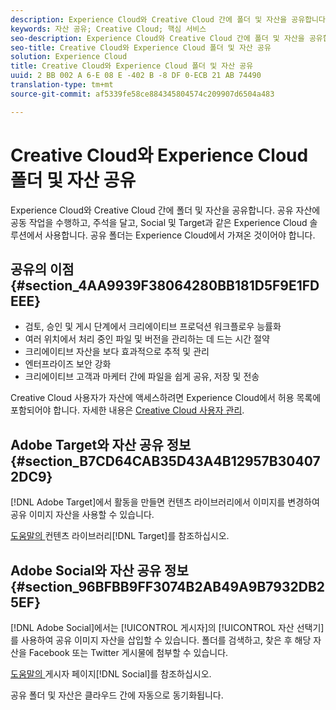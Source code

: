 ```yaml
---
description: Experience Cloud와 Creative Cloud 간에 폴더 및 자산을 공유합니다. 공유 자산에 공동 작업을 수행하고, 주석을 달고, Social 및 Target과 같은 Experience Cloud 솔루션에서 사용합니다. 공유 폴더는 Experience Cloud에서 가져온 것이어야 합니다.
keywords: 자산 공유; Creative Cloud; 핵심 서비스
seo-description: Experience Cloud와 Creative Cloud 간에 폴더 및 자산을 공유합니다. 공유 자산에 공동 작업을 수행하고, 주석을 달고, Social 및 Target과 같은 Experience Cloud 솔루션에서 사용합니다. 공유 폴더는 Experience Cloud에서 가져온 것이어야 합니다.
seo-title: Creative Cloud와 Experience Cloud 폴더 및 자산 공유
solution: Experience Cloud
title: Creative Cloud와 Experience Cloud 폴더 및 자산 공유
uuid: 2 BB 002 A 6-E 08 E -402 B -8 DF 0-ECB 21 AB 74490
translation-type: tm+mt
source-git-commit: af5339fe58ce884345804574c209907d6504a483

---
```



# Creative Cloud와 Experience Cloud 폴더 및 자산 공유

Experience Cloud와 Creative Cloud 간에 폴더 및 자산을 공유합니다. 공유 자산에 공동 작업을 수행하고, 주석을 달고, Social 및 Target과 같은 Experience Cloud 솔루션에서 사용합니다. 공유 폴더는 Experience Cloud에서 가져온 것이어야 합니다.

## 공유의 이점 {#section_4AA9939F38064280BB181D5F9E1FDEEE}

* 검토, 승인 및 게시 단계에서 크리에이티브 프로덕션 워크플로우 능률화
* 여러 위치에서 처리 중인 파일 및 버전을 관리하는 데 드는 시간 절약
* 크리에이티브 자산을 보다 효과적으로 추적 및 관리
* 엔터프라이즈 보안 강화
* 크리에이티브 고객과 마케터 간에 파일을 쉽게 공유, 저장 및 전송

Creative Cloud 사용자가 자산에 액세스하려면 Experience Cloud에서 허용 목록에 포함되어야 합니다. 자세한 내용은 [Creative Cloud 사용자 관리](../experience-cloud-assets/t-admin-add-cc-user.md#task_F36D4F1D49B44F09A54F7371810D2752).

## Adobe Target와 자산 공유 정보 {#section_B7CD64CAB35D43A4B12957B304072DC9}

[!DNL Adobe Target]에서 활동을 만들면 컨텐츠 라이브러리에서 이미지를 변경하여 공유 이미지 자산을 사용할 수 있습니다.

[ 도움말의 ](https://marketing.adobe.com/resources/help/en_US/target/target/?f=c_manage_content)컨텐츠 라이브러리[!DNL Target]를 참조하십시오.

## Adobe Social와 자산 공유 정보 {#section_96BFBB9FF3074B2AB49A9B7932DB25EF}

[!DNL Adobe Social]에서는 [!UICONTROL 게시자]의 [!UICONTROL 자산 선택기]를 사용하여 공유 이미지 자산을 삽입할 수 있습니다. 폴더를 검색하고, 찾은 후 해당 자산을 Facebook 또는 Twitter 게시물에 첨부할 수 있습니다.

[ 도움말의 ](https://marketing.adobe.com/resources/help/en_US/social/?f=c_pub_publisher)게시자 페이지[!DNL Social]를 참조하십시오.

공유 폴더 및 자산은 클라우드 간에 자동으로 동기화됩니다.

